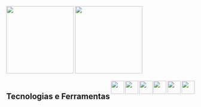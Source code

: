 <div>
  <img height="180em" src="https://github-readme-stats.vercel.app/api?username=nicolasandreidev&show_icons=true&theme=github_dark" />
  <img height="180em" src="https://github-readme-stats.vercel.app/api/top-langs/?username=nicolasandreidev&layout=compact&theme=github_dark" />
</div>
<br>
<div style="display: flex; justify-content: space-between;">
  <h2>Tecnologias e Ferramentas</h2>
  <img align="center" src="https://cdn.jsdelivr.net/gh/devicons/devicon/icons/html5/html5-original.svg" width="35" />
  <img align="center" src="https://cdn.jsdelivr.net/gh/devicons/devicon/icons/css3/css3-original.svg" width="35" />
  <img align="center" src="https://cdn.jsdelivr.net/gh/devicons/devicon/icons/javascript/javascript-original.svg" width="35" />
  <img align="center" src="https://cdn.jsdelivr.net/gh/devicons/devicon/icons/typescript/typescript-original.svg" width="35" />
  <img align="center" src="https://cdn.jsdelivr.net/gh/devicons/devicon/icons/sass/sass-original.svg" width="35" />
  <img align="center" src="https://cdn.jsdelivr.net/gh/devicons/devicon/icons/react/react-original.svg" width="35" />
</div>
